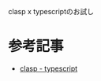 clasp x typescriptのお試し

# 参考記事

- [clasp - typescript](https://github.com/google/clasp/blob/master/docs/typescript.md)
